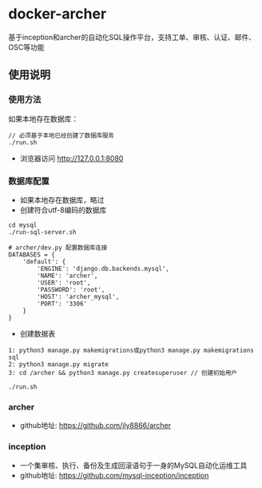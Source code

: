 # docker-archer
基于inception和archer的自动化SQL操作平台，支持工单、审核、认证、邮件、OSC等功能

## 使用说明

### 使用方法
如果本地存在数据库：
```
// 必须基于本地已经创建了数据库服务
./run.sh
```
* 浏览器访问 http://127.0.0.1:8080

### 数据库配置
* 如果本地存在数据库，略过
* 创建符合utf-8编码的数据库

```
cd mysql
./run-sql-server.sh
```

```
# archer/dev.py 配置数据库连接
DATABASES = {
    'default': {
        'ENGINE': 'django.db.backends.mysql',
        'NAME': 'archer',
        'USER': 'root',
        'PASSWORD': 'root',
        'HOST': 'archer_mysql',
        'PORT': '3306'
    }
}
```
* 创建数据表

```
1: python3 manage.py makemigrations或python3 manage.py makemigrations sql
2: python3 manage.py migrate
3: cd /archer && python3 manage.py createsuperuser // 创建初始用户
```
```
./run.sh
```

### archer
* github地址: https://github.com/jly8866/archer

### inception
* 一个集审核、执行、备份及生成回滚语句于一身的MySQL自动化运维工具
* github地址: https://github.com/mysql-inception/inception


